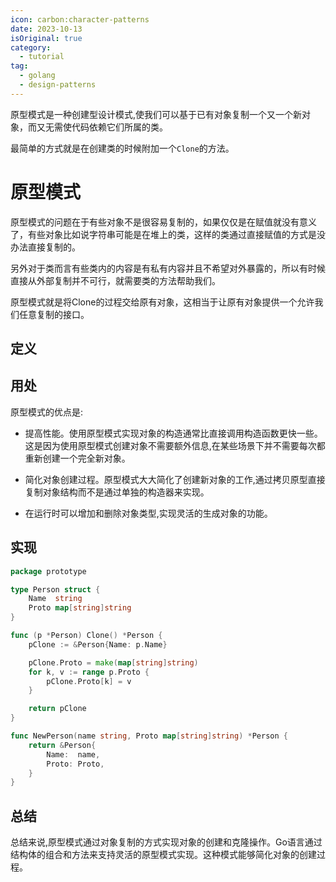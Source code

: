 ```yaml
---
icon: carbon:character-patterns
date: 2023-10-13
isOriginal: true
category:
  - tutorial
tag:
  - golang
  - design-patterns
---
```


原型模式是一种创建型设计模式,使我们可以基于已有对象复制一个又一个新对象，而又无需使代码依赖它们所属的类。

最简单的方式就是在创建类的时候附加一个`Clone`的方法。

<!-- more -->

# 原型模式

原型模式的问题在于有些对象不是很容易复制的，如果仅仅是在赋值就没有意义了，有些对象比如说字符串可能是在堆上的类，这样的类通过直接赋值的方式是没办法直接复制的。

另外对于类而言有些类内的内容是有私有内容并且不希望对外暴露的，所以有时候直接从外部复制并不可行，就需要类的方法帮助我们。

原型模式就是将Clone的过程交给原有对象，这相当于让原有对象提供一个允许我们任意复制的接口。

## 定义


## 用处

原型模式的优点是:

- 提高性能。使用原型模式实现对象的构造通常比直接调用构造函数更快一些。这是因为使用原型模式创建对象不需要额外信息,在某些场景下并不需要每次都重新创建一个完全新对象。

- 简化对象创建过程。原型模式大大简化了创建新对象的工作,通过拷贝原型直接复制对象结构而不是通过单独的构造器来实现。

- 在运行时可以增加和删除对象类型,实现灵活的生成对象的功能。

## 实现

```go
package prototype

type Person struct {
	Name  string
	Proto map[string]string
}

func (p *Person) Clone() *Person {
	pClone := &Person{Name: p.Name}

	pClone.Proto = make(map[string]string)
	for k, v := range p.Proto {
		pClone.Proto[k] = v
	}

	return pClone
}

func NewPerson(name string, Proto map[string]string) *Person {
	return &Person{
		Name:  name,
		Proto: Proto,
	}
}
```

## 总结

总结来说,原型模式通过对象复制的方式实现对象的创建和克隆操作。Go语言通过结构体的组合和方法来支持灵活的原型模式实现。这种模式能够简化对象的创建过程。